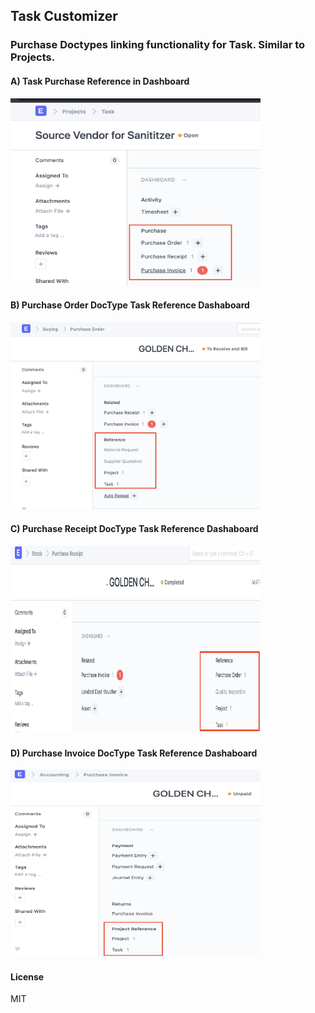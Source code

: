 ## Task Customizer

### Purchase Doctypes linking functionality for Task. Similar to Projects.

#### A) Task Purchase Reference in Dashboard
<img src="task_customizer/assets/img/TaskPurchaseReferenceDashboard.png " width="400" height="300" alt="Task Purchase Reference in Dashboard"/>
 <br /> 

 #### B) Purchase Order DocType Task Reference Dashaboard
<img src="task_customizer/assets/img/PurchaseOrderTaskLinkDashabord.png " width="400" height="300" alt="Purchase Order DocType Task Reference Dashaboard"/>
 <br /> 

#### C) Purchase Receipt DocType Task Reference Dashaboard
 <img src="task_customizer/assets/img/PurchaseReceiptTaskLinkDashboard.png " width="400" height="300" alt="Purchase Receipt DocType Task Reference Dashaboard"/>
 <br /> 

#### D) Purchase Invoice DocType Task Reference Dashaboard
<img src="task_customizer/assets/img/PurchaseInvoiceTaskLinkDashboard.png " width="400" height="300" alt="Purchase Invoice DocType Task Reference Dashaboard"/>
 <br /> 


#### License

MIT